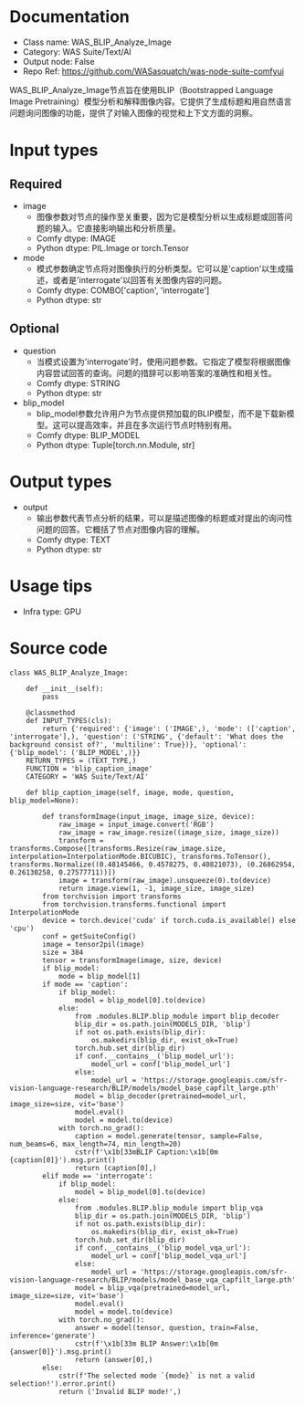 # Documentation
- Class name: WAS_BLIP_Analyze_Image
- Category: WAS Suite/Text/AI
- Output node: False
- Repo Ref: https://github.com/WASasquatch/was-node-suite-comfyui

WAS_BLIP_Analyze_Image节点旨在使用BLIP（Bootstrapped Language Image Pretraining）模型分析和解释图像内容。它提供了生成标题和用自然语言问题询问图像的功能，提供了对输入图像的视觉和上下文方面的洞察。

# Input types
## Required
- image
    - 图像参数对节点的操作至关重要，因为它是模型分析以生成标题或回答问题的输入。它直接影响输出和分析质量。
    - Comfy dtype: IMAGE
    - Python dtype: PIL.Image or torch.Tensor
- mode
    - 模式参数确定节点将对图像执行的分析类型。它可以是'caption'以生成描述，或者是'interrogate'以回答有关图像内容的问题。
    - Comfy dtype: COMBO['caption', 'interrogate']
    - Python dtype: str
## Optional
- question
    - 当模式设置为'interrogate'时，使用问题参数。它指定了模型将根据图像内容尝试回答的查询。问题的措辞可以影响答案的准确性和相关性。
    - Comfy dtype: STRING
    - Python dtype: str
- blip_model
    - blip_model参数允许用户为节点提供预加载的BLIP模型，而不是下载新模型。这可以提高效率，并且在多次运行节点时特别有用。
    - Comfy dtype: BLIP_MODEL
    - Python dtype: Tuple[torch.nn.Module, str]

# Output types
- output
    - 输出参数代表节点分析的结果，可以是描述图像的标题或对提出的询问性问题的回答。它概括了节点对图像内容的理解。
    - Comfy dtype: TEXT
    - Python dtype: str

# Usage tips
- Infra type: GPU

# Source code
```
class WAS_BLIP_Analyze_Image:

    def __init__(self):
        pass

    @classmethod
    def INPUT_TYPES(cls):
        return {'required': {'image': ('IMAGE',), 'mode': (['caption', 'interrogate'],), 'question': ('STRING', {'default': 'What does the background consist of?', 'multiline': True})}, 'optional': {'blip_model': ('BLIP_MODEL',)}}
    RETURN_TYPES = (TEXT_TYPE,)
    FUNCTION = 'blip_caption_image'
    CATEGORY = 'WAS Suite/Text/AI'

    def blip_caption_image(self, image, mode, question, blip_model=None):

        def transformImage(input_image, image_size, device):
            raw_image = input_image.convert('RGB')
            raw_image = raw_image.resize((image_size, image_size))
            transform = transforms.Compose([transforms.Resize(raw_image.size, interpolation=InterpolationMode.BICUBIC), transforms.ToTensor(), transforms.Normalize((0.48145466, 0.4578275, 0.40821073), (0.26862954, 0.26130258, 0.27577711))])
            image = transform(raw_image).unsqueeze(0).to(device)
            return image.view(1, -1, image_size, image_size)
        from torchvision import transforms
        from torchvision.transforms.functional import InterpolationMode
        device = torch.device('cuda' if torch.cuda.is_available() else 'cpu')
        conf = getSuiteConfig()
        image = tensor2pil(image)
        size = 384
        tensor = transformImage(image, size, device)
        if blip_model:
            mode = blip_model[1]
        if mode == 'caption':
            if blip_model:
                model = blip_model[0].to(device)
            else:
                from .modules.BLIP.blip_module import blip_decoder
                blip_dir = os.path.join(MODELS_DIR, 'blip')
                if not os.path.exists(blip_dir):
                    os.makedirs(blip_dir, exist_ok=True)
                torch.hub.set_dir(blip_dir)
                if conf.__contains__('blip_model_url'):
                    model_url = conf['blip_model_url']
                else:
                    model_url = 'https://storage.googleapis.com/sfr-vision-language-research/BLIP/models/model_base_capfilt_large.pth'
                model = blip_decoder(pretrained=model_url, image_size=size, vit='base')
                model.eval()
                model = model.to(device)
            with torch.no_grad():
                caption = model.generate(tensor, sample=False, num_beams=6, max_length=74, min_length=20)
                cstr(f'\x1b[33mBLIP Caption:\x1b[0m {caption[0]}').msg.print()
                return (caption[0],)
        elif mode == 'interrogate':
            if blip_model:
                model = blip_model[0].to(device)
            else:
                from .modules.BLIP.blip_module import blip_vqa
                blip_dir = os.path.join(MODELS_DIR, 'blip')
                if not os.path.exists(blip_dir):
                    os.makedirs(blip_dir, exist_ok=True)
                torch.hub.set_dir(blip_dir)
                if conf.__contains__('blip_model_vqa_url'):
                    model_url = conf['blip_model_vqa_url']
                else:
                    model_url = 'https://storage.googleapis.com/sfr-vision-language-research/BLIP/models/model_base_vqa_capfilt_large.pth'
                model = blip_vqa(pretrained=model_url, image_size=size, vit='base')
                model.eval()
                model = model.to(device)
            with torch.no_grad():
                answer = model(tensor, question, train=False, inference='generate')
                cstr(f'\x1b[33m BLIP Answer:\x1b[0m {answer[0]}').msg.print()
                return (answer[0],)
        else:
            cstr(f'The selected mode `{mode}` is not a valid selection!').error.print()
            return ('Invalid BLIP mode!',)
```